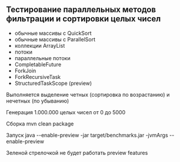 ## Тестирование параллельных методов фильтрации и сортировки целых чисел

- обычные массивы с QuickSort
- обычные массивы с ParallelSort
- коллекции ArrayList
- потоки
- параллельные потоки
- CompletableFuture
- ForkJoin
- ForkRecursiveTask
- StructuredTaskScope (preview)

Выполняется выделение четных (сортировка по возрастанию) и нечетных (по убыванию)

Генерация 1.000.000 целых чисел от 0 до 5000

Сборка
mvn clean package

Запуск
java --enable-preview -jar target/benchmarks.jar -jvmArgs --enable-preview

Зеленой стрелочкой не будет работать preview features